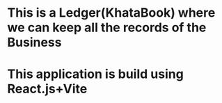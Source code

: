 # This is a Ledger(KhataBook) where we can keep all the records of the Business

# This application is build using React.js+Vite
